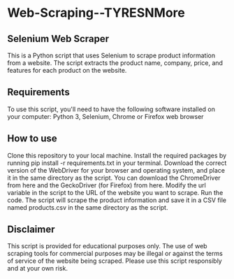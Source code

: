 # Web-Scraping--TYRESNMore
## Selenium Web Scraper
This is a Python script that uses Selenium to scrape product information from a website. The script extracts the product name, company, price, and features for each product on the website.

## Requirements
To use this script, you'll need to have the following software installed on your computer:
Python 3, Selenium, Chrome or Firefox web browser

## How to use
Clone this repository to your local machine.
Install the required packages by running pip install -r requirements.txt in your terminal.
Download the correct version of the WebDriver for your browser and operating system, and place it in the same directory as the script. You can download the ChromeDriver from here and the GeckoDriver (for Firefox) from here.
Modify the url variable in the script to the URL of the website you want to scrape. Run the code.
The script will scrape the product information and save it in a CSV file named products.csv in the same directory as the script.

## Disclaimer
This script is provided for educational purposes only. The use of web scraping tools for commercial purposes may be illegal or against the terms of service of the website being scraped. Please use this script responsibly and at your own risk.
